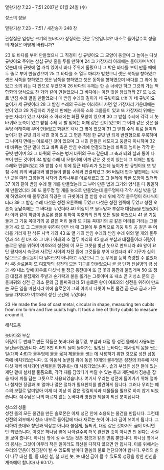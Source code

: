 열왕기상 7:23 - 7:51 
2007년 01월 24일 (수)

성소의 성물



열왕기상 7:23 - 7:51 / 새찬송가 248 장


관찰질문
엄청난 크기의 놋바다가 상징하는 것은 무엇입니까?
내소로 들어갈수록 성물의 재질은 어떻게 바뀝니까?

23 또 바다를 부어 만들었으니 그 직경이 십 규빗이요 그 모양이 둥글며 그 높이는 다섯 규빗이요 주위는 삼십 규빗 줄을 두를 만하며 24 그 가장자리 아래에는 돌아가며 박이 있는데 매 규빗에 열 개씩 있어서 바다 주위에 둘렸으니 그 박은 바다를 부어 만들 때에 두 줄로 부어 만들었으며 25 그 바다를 소 열두 마리가 받쳤으니 셋은 북쪽을 향하였고 셋은 서쪽을 향하였고 셋은 남쪽을 향하였고 셋은 동쪽을 향하였으며 바다를 그 위에 놓았고 소의 뒤는 다 안으로 두었으며 26 바다의 두께는 한 손 너비만 하고 그것의 가는 백합화의 양식으로 잔 가와 같이 만들었으니 그 바다에는 이천 밧을 담겠더라 27 또 놋으로 받침 수레 열을 만들었으니 매 받침 수레의 길이가 네 규빗이요 너비가 네 규빗이요 높이가 세 규빗이라 28 그 받침 수레의 구조는 이러하니 사면 옆 가장자리 가운데에는 판이 있고 29 가장자리 가운데 판에는 사자와 소와 그룹들이 있고 또 가장자리 위에는 놓는 자리가 있고 사자와 소 아래에는 화환 모양이 있으며 30 그 받침 수레에 각각 네 놋바퀴와 놋축이 있고 받침 수레 네 발 밑에는 어깨 같은 것이 있으며 그 어깨 같은 것은 물두멍 아래쪽에 부어 만들었고 화환은 각각 그 옆에 있으며 31 그 받침 수레 위로 들이켜 높이가 한 규빗 되게 내민 것이 있고 그 면은 직경 한 규빗 반 되게 반원형으로 우묵하며 그 나머지 면에는 아로새긴 것이 있으며 그 내민 판들은 네모지고 둥글지 아니하며 32 네 바퀴는 옆판 밑에 있고 바퀴 축은 받침 수레에 연결되었는데 바퀴의 높이는 각각 한 규빗 반이며 33 그 바퀴의 구조는 병거 바퀴의 구조 같은데 그 축과 테와 살과 통이 다 부어 만든 것이며 34 받침 수레 네 모퉁이에 어깨 같은 것 넷이 있는데 그 어깨는 받침 수레와 연결되었고 35 받침 수레 위에 둥근 테두리가 있는데 높이가 반 규빗이요 또 받침 수레 위의 버팀대와 옆판들이 받침 수레와 연결되었고 36 버팀대 판과 옆판에는 각각 빈 곳을 따라 그룹들과 사자와 종려나무를 아로새겼고 또 그 둘레에 화환 모양이 있더라 37 이와 같이 받침 수레 열 개를 만들었는데 그 부어 만든 법과 크기와 양식을 다 동일하게 만들었더라 38 또 물두멍 열 개를 놋으로 만들었는데 물두멍마다 각각 사십 밧을 담게 하였으며 매 물두멍의 직경은 네 규빗이라 열 받침 수레 위에 각각 물두멍이 하나씩이더라 39 그 받침 수레 다섯은 성전 오른쪽에 두었고 다섯은 성전 왼쪽에 두었고 성전 오른쪽 동남쪽에는 그 바다를 두었더라 40 히람이 또 물두멍과 부삽과 대접들을 만들었더라 이와 같이 히람이 솔로몬 왕을 위하여 여호와의 전의 모든 일을 마쳤으니 41 곧 기둥 둘과 그 기둥 꼭대기의 공 같은 머리 둘과 또 기둥 꼭대기의 공 같은 머리를 가리는 그물 둘과 42 또 그 그물들을 위하여 만든 바 매 그물에 두 줄씩으로 기둥 위의 공 같은 두 머리를 가리게 한 석류 사백 개와 43 또 열 개의 받침 수레와 받침 수레 위의 열 개의 물두멍과 44 한 바다와 그 바다 아래의 소 열두 마리와  45 솥과 부삽과 대접들이라 히람이 솔로몬 왕을 위하여 여호와의 성전에 이 모든 그릇을 빛난 놋으로 만드니라 46 왕이 요단 평지에서 숙곳과 사르단 사이의 차진 흙에 그것들을 부어 내었더라 47 기구가 심히 많으므로 솔로몬이 다 달아보지 아니하고 두었으니 그 놋 무게를 능히 측량할 수 없었더라 48 솔로몬이 또 여호와의 성전의 모든 기구를 만들었으니 곧 금 단과 진설병의 금 상과 49 내소 앞에 좌우로 다섯씩 둘 정금 등잔대며 또 금 꽃과 등잔과 불집게며 50 또 정금 대접과 불집게와 주발과 숟가락과 불을 옮기는 그릇이며 또 내소 곧 지성소 문의 금 돌쩌귀와 성전 곧 외소 문의 금 돌쩌귀더라 51 솔로몬 왕이 여호와의 성전을 위하여 만드는 모든 일을 마친지라 이에 솔로몬이 그의 아버지 다윗이 드린 물건 곧 은과 금과 기구들을 가져다가 여호와의 성전 곳간에 두었더라 

23 He made the Sea of cast metal, circular in shape, measuring ten cubits from rim to rim and five cubits high. It took a line of thirty cubits to measure around it.

해석도움





놋바다와 부삽  
히람이 두 번째로 만든 작품은 놋바다와 물두멍, 부삽과 대접 등 성전 뜰에서 사용되는 물건들이었습니다. 4만 8천 리터의 물이 들어가는 엄청난 놋바다는 제사장의 몸을 씻는 일(대하 4:6)과 물두멍에 물을 옮겨 제물들을 씻는 데 사용하기 위한 것으로 성전 남동쪽에 비치되었습니다. 또 이동식 놋받침 위에 놓은 10개의 물두멍은 성전의 좌우에 각각 다섯 개씩 비치되어 번제물을 헹궈내는 데 사용되었습니다. 솥과 부삽은 성전 뜰에 있는 제단 곁에 설치될 물품으로, 각각 재를 담았다가 버릴 수 있는 통과 제단에서 짐승을 잡을 때에 피를 담는 그릇으로 사용되었습니다. 여기서 우리는 성전에 들어가기 위해 얼마나 철저한 정결과 또 얼마나 많은 절차가 필요한지를 발견하게 됩니다. 그러나 우리는 예수의 보혈로 말미암아 이제 더 이상 이 같은 정결의식과 제물들을 필요로 하지 않게 되었습니다. 예수님은 나의 마르지 않는 놋바다와 영원한 제물이 되신 분이십니다.  

성소의 성물  
성전 뜰의 모든 물건을 만든 솔로몬은 이제 성전 안에 소용되는 물건을 만듭니다. 그런데 성전의 외부에서 성소 내부로 들어감에 따라 재료는 놋이 아니라 금이 쓰이게 됩니다. 그리하여 촛대와 향단과 떡상뿐 아니라 불집게, 돌쩌귀, 대접 같은 것마저도 금이 아니면 안 되었습니다. 이것은 하나님 앞에 나아갈수록 더욱 완전한 것이 아니면 안 된다는 사실을 보여 줍니다. 하나님 앞에 설 수 있는 것은 정금과 같은 믿음 뿐입니다. 하나님 앞에서의 봉사는 그것이 아무리 작은 일이라도 최선을 다하지 않으면 안 됩니다. 이를 위해서는 우리의 믿음이 정금같이 될 수 있도록 날마다 말씀의 불로 연단되어야 합니다. 우리의 삶이 나무 대신 돌, 돌 대신 철, 철 대신 놋, 놋 대신 금이 될 수 있도록 성장을 향한 헌신을 계속해야 합니다(사  60:17).